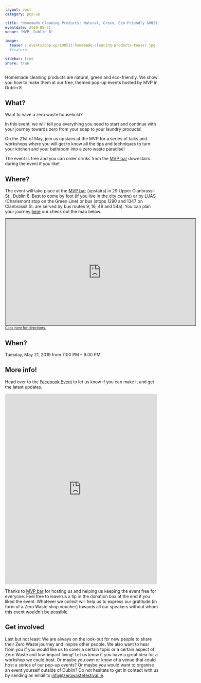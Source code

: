 ```yaml
---
layout: post
category: pop-up

title: "Homemade Cleaning Products: Natural, Green, Eco-Friendly &#8211; Zero Waste Pop-Up Event"
eventdate: 2019-05-21
venue: "MVP, Dublin 8"

image:
  teaser : events/pop-up/190521-homemade-cleaning-products-teaser.jpg
  #feature:

sidebar: true
share: true
---
```


Homemade cleaning products are natural, green and eco-friendly. We show you how to make them at our free, themed pop-up events hosted by MVP in Dublin 8

## What?

Want to have a zero waste household?

In this event, we will tell you everything you need to start and continue with your journey towards zero from your soap to your laundry products!

On the 21st of May, join us upstairs at the MVP for a series of talks and workshops where you will get to know all the tips and techniques to turn your kitchen and your bathroom into a zero waste paradise!

The event is free and you can order drinks from the [MVP bar](http://mvpdublin.com/) downstairs during the event if you like!



## Where?

The event will take place at the [MVP bar](http://mvpdublin.com/) (upstairs) in 29 Upper Clanbrassil St., Dublin 8. Best to come by foot (if you live in the city centre) or by LUAS (Charlemont stop on the Green Line) or bus (stops 1290 and 1347 on Clanbrassil St. are served by bus routes 9, 16, 49 and 54a). You can plan your journey [here](https://journeyplanner.transportforireland.ie/nta/XSLT_TRIP_REQUEST2?language=en) our check out the map below.

<iframe width="625" height="350" frameborder="0" scrolling="no" marginheight="0" marginwidth="0" src="https://www.openstreetmap.org/export/embed.html?bbox=-6.279287338256837%2C53.32951784161806%2C-6.273300647735596%2C53.331343908601305&amp;layer=mapnik" style="border: 1px solid black"></iframe><br/><small><a href="https://www.openstreetmap.org/directions?from=&to=53.33040%2C-6.27561">Click here for directions.</a></small>



## When?

Tuesday, May 21, 2019 from 7:00 PM &#8211; 9:00 PM



## More info!


Head over to the [Facebook Event](https://www.facebook.com/events/412459959591521/) to let us know if you can make it and get the latest updates.

<iframe src="https://www.facebook.com/plugins/post.php?href=https%3A%2F%2Fwww.facebook.com%2FZeroWasteFestivalIreland%2Fposts%2F1142591879245838&width=500" width="500" height="624" style="border:none;overflow:hidden" scrolling="no" frameborder="0" allowTransparency="true" allow="encrypted-media"></iframe>

Thanks to [MVP bar](http://mvpdublin.com/) for hosting us and helping us keeping the event free for everyone. Feel free to leave us a tip in the donation box at the end if you liked the event. Whatever we collect will help us to express our gratitude (in form of a Zero Waste shop voucher) towards all our speakers without whom this event wouldn't be possible.



## Get involved

Last but not least: We are always on the look-out for new people to share their Zero Waste journey and inspire other people. We also want to hear from you if you would like us to cover a certain topic or a certain aspect of Zero Waste and low-impact living! Let us know if you have a great idea for a workshop we could host. Or maybe you own or know of a venue that could host a series of our pop-up events? Or maybe you would want to organise an event yourself outside of Dublin? Do not hesitate to get in contact with us by sending an email to [info@zerowastefestival.ie](mailto:info@zerowastefestival.ie).









